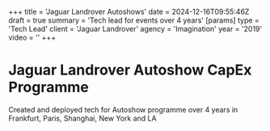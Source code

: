 +++
title = 'Jaguar Landrover Autoshows'
date = 2024-12-16T09:55:46Z
draft = true
summary = 'Tech lead for events over 4 years'
[params]
  type = 'Tech Lead'
  client = 'Jaguar Landrover'
  agency = 'Imagination'
  year = '2019'
  video = ''
+++

# Jaguar Landrover Autoshow CapEx Programme

Created and deployed tech for Autoshow programme over 4 years in Frankfurt, Paris, Shanghai, New York and LA

